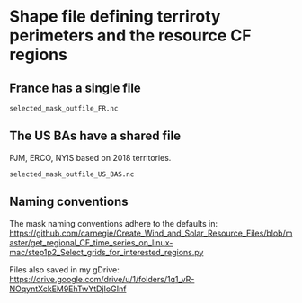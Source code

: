 # Shape file defining terriroty perimeters and the resource CF regions

## France has a single file

`selected_mask_outfile_FR.nc`

## The US BAs have a shared file

PJM, ERCO, NYIS based on 2018 territories.

`selected_mask_outfile_US_BAS.nc`

## Naming conventions

The mask naming conventions adhere to the defaults in: https://github.com/carnegie/Create_Wind_and_Solar_Resource_Files/blob/master/get_regional_CF_time_series_on_linux-mac/step1p2_Select_grids_for_interested_regions.py

Files also saved in my gDrive: https://drive.google.com/drive/u/1/folders/1q1_vR-NOqyntXckEM9EhTwYtDjIoGInf
